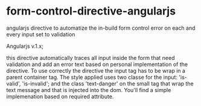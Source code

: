 # form-control-directive-angularjs
angularjs directive to automatize the in-build form control error on each and every input set to validation

Angularjs v.1.x;

this directive automatically traces all input inside the form that need validation and add an error text based on personal implementation of the directive.
To use correctly the directive the input tag has to be wrap in a parent container tag.
The style applied uses two classe for the input: 'is-valid', 'is-invalid';
and the class 'text-danger' on the small tag that wrap the text message and that is injected into the dom.
You'll find a simple implemenation based on required attribute.
